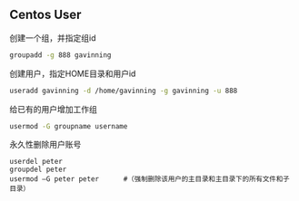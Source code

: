 Centos User
---

创建一个组，并指定组id
```sh
groupadd -g 888 gavinning
```

创建用户，指定HOME目录和用户id
```sh
useradd gavinning -d /home/gavinning -g gavinning -u 888
```

给已有的用户增加工作组
```sh
usermod -G groupname username
```

永久性删除用户账号
```
userdel peter
groupdel peter
usermod –G peter peter		#（强制删除该用户的主目录和主目录下的所有文件和子目录）
```